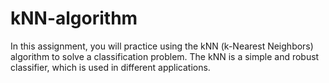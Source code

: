 # kNN-algorithm
In this assignment, you will practice using the kNN (k-Nearest Neighbors) algorithm to solve a classification problem. The kNN is a simple and robust classifier, which is used in different applications.
